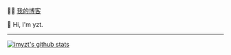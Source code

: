 :man_technologist:  [我的博客](http://imyzt.top)

👋 Hi, I'm yzt.

---------------------------------------------------------------------------------------------------------------------------------------------------------------------------------

[![imyzt's github stats](https://github-readme-stats.vercel.app/api?username=imyzt&show_icons=true&title_color=fff&icon_color=79ff97&text_color=9f9f9f&bg_color=151515)](https://github.com/imyzt)

